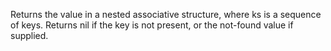 Returns the value in a nested associative structure,
  where ks is a sequence of keys. Returns nil if the key
  is not present, or the not-found value if supplied.